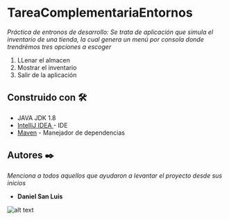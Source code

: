 # TareaComplementariaEntornos

_Práctica de entronos de desarrollo: Se trata de aplicación que simula el inventario de una tienda, 
la cual genera un menú por consola donde trendrémos tres opciones a escoger_
1) LLenar el almacen
2) Mostrar el inventario
3) Salir de la aplicación


## Construido con 🛠️

* JAVA JDK 1.8
* [IntelliJ IDEA ](https://www.jetbrains.com/es-es/idea/) - IDE
* [Maven](https://maven.apache.org/) - Manejador de dependencias



## Autores ✒️

_Menciona a todos aquellos que ayudaron a levantar el proyecto desde sus inicios_

* **Daniel San Luis** 

![alt text](https://github.com/DanielSan1990/TareaComplementariaEntornos/master/Captura_1.png)

